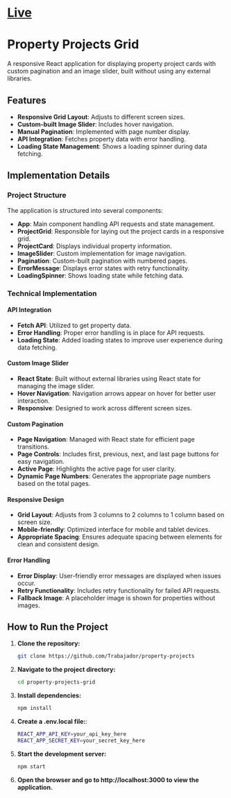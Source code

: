 # [Live](https://trabajador.github.io/property-projects/)

# Property Projects Grid

A responsive React application for displaying property project cards with custom pagination and an image slider, built without using any external libraries.

## Features

- **Responsive Grid Layout**: Adjusts to different screen sizes.
- **Custom-built Image Slider**: Includes hover navigation.
- **Manual Pagination**: Implemented with page number display.
- **API Integration**: Fetches property data with error handling.
- **Loading State Management**: Shows a loading spinner during data fetching.

## Implementation Details

### Project Structure

The application is structured into several components:

- **App**: Main component handling API requests and state management.
- **ProjectGrid**: Responsible for laying out the project cards in a responsive grid.
- **ProjectCard**: Displays individual property information.
- **ImageSlider**: Custom implementation for image navigation.
- **Pagination**: Custom-built pagination with numbered pages.
- **ErrorMessage**: Displays error states with retry functionality.
- **LoadingSpinner**: Shows loading state while fetching data.

### Technical Implementation

#### API Integration

- **Fetch API**: Utilized to get property data.
- **Error Handling**: Proper error handling is in place for API requests.
- **Loading State**: Added loading states to improve user experience during data fetching.

#### Custom Image Slider

- **React State**: Built without external libraries using React state for managing the image slider.
- **Hover Navigation**: Navigation arrows appear on hover for better user interaction.
- **Responsive**: Designed to work across different screen sizes.

#### Custom Pagination

- **Page Navigation**: Managed with React state for efficient page transitions.
- **Page Controls**: Includes first, previous, next, and last page buttons for easy navigation.
- **Active Page**: Highlights the active page for user clarity.
- **Dynamic Page Numbers**: Generates the appropriate page numbers based on the total pages.

#### Responsive Design

- **Grid Layout**: Adjusts from 3 columns to 2 columns to 1 column based on screen size.
- **Mobile-friendly**: Optimized interface for mobile and tablet devices.
- **Appropriate Spacing**: Ensures adequate spacing between elements for clean and consistent design.

#### Error Handling

- **Error Display**: User-friendly error messages are displayed when issues occur.
- **Retry Functionality**: Includes retry functionality for failed API requests.
- **Fallback Image**: A placeholder image is shown for properties without images.

## How to Run the Project

1. **Clone the repository:**

   ```bash
   git clone https://github.com/Trabajador/property-projects

2. **Navigate to the project directory:**

    ```bash
    cd property-projects-grid

3. **Install dependencies:**

    ```bash
    npm install

4. **Create a .env.local file:**:

    ```bash
    REACT_APP_API_KEY=your_api_key_here
    REACT_APP_SECRET_KEY=your_secret_key_here

5. **Start the development server:**

    ```bash
    npm start

6. **Open the browser and go to http://localhost:3000 to view the application.**